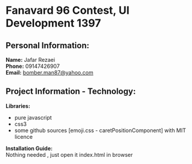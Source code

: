 # Fanavard 96 Contest, UI Development 1397


## Personal Information:
**Name:** Jafar Rezaei   
**Phone:** 09147426907  
**Email:** bomber.man87@yahoo.com 

## Project Information - Technology:

**Libraries:**  
* pure javascript
* css3 
* some github sources [emoji.css - caretPositionComponent] with MIT licence

**Installation Guide:**  
Nothing needed , just open it index.html in browser

